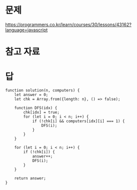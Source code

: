 # 문제
https://programmers.co.kr/learn/courses/30/lessons/43162?language=javascript

# 참고 자료

# 답
    function solution(n, computers) {
        let answer = 0;
        let chk = Array.from({length: n}, () => false);

        function DFS(idx) {
            chk[idx] = true;
            for (let i = 0; i < n; i++) {
                if (!chk[i] && computers[idx][i] === 1) {
                    DFS(i);
                }
            }
        }

        for (let i = 0; i < n; i++) {
            if (!chk[i]) {
                answer++;
                DFS(i);
            }
        }

        return answer;
    }
